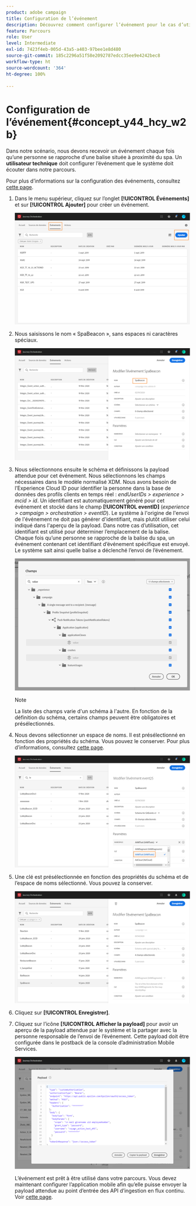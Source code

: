 ```yaml
---
product: adobe campaign
title: Configuration de l’événement
description: Découvrez comment configurer l’événement pour le cas d’utilisation simple du parcours
feature: Parcours
role: User
level: Intermediate
exl-id: 7423f4eb-005d-43a5-a403-97bee1e8d480
source-git-commit: 185c2296a51f58e2092787edcc35ee9e4242bec8
workflow-type: ht
source-wordcount: '364'
ht-degree: 100%

---
```


# Configuration de l’événement{#concept_y44_hcy_w2b}

Dans notre scénario, nous devons recevoir un événement chaque fois qu’une personne se rapproche d’une balise située à proximité du spa. Un **utilisateur technique** doit configurer l’événement que le système doit écouter dans notre parcours.

Pour plus d’informations sur la configuration des événements, consultez [cette page](../event/about-events.md).

1. Dans le menu supérieur, cliquez sur l’onglet **[!UICONTROL Événements]** et sur **[!UICONTROL Ajouter]** pour créer un événement.

   ![](../assets/journeyuc1_1.png)

1. Nous saisissons le nom « SpaBeacon », sans espaces ni caractères spéciaux.

   ![](../assets/journeyuc1_2.png)

1. Nous sélectionnons ensuite le schéma et définissons la payload attendue pour cet événement. Nous sélectionnons les champs nécessaires dans le modèle normalisé XDM. Nous avons besoin de l’Experience Cloud ID pour identifier la personne dans la base de données des profils clients en temps réel : _endUserIDs > experience > mcid > id_. Un identifiant est automatiquement généré pour cet événement et stocké dans le champ **[!UICONTROL eventID]** (_experience > campaign > orchestration > eventID_). Le système à l&#39;origine de l&#39;envoi de l&#39;événement ne doit pas générer d&#39;identifiant, mais plutôt utiliser celui indiqué dans l&#39;aperçu de la payload. Dans notre cas d’utilisation, cet identifiant est utilisé pour déterminer l’emplacement de la balise. Chaque fois qu’une personne se rapproche de la balise du spa, un événement contenant cet identifiant d’événement spécifique est envoyé. Le système sait ainsi quelle balise a déclenché l’envoi de l’événement.

   ![](../assets/journeyuc1_3.png)

   >[!NOTE]
   >
   >La liste des champs varie d&#39;un schéma à l&#39;autre. En fonction de la définition du schéma, certains champs peuvent être obligatoires et présélectionnés.

1. Nous devons sélectionner un espace de noms. Il est présélectionné en fonction des propriétés du schéma. Vous pouvez le conserver. Pour plus d’informations, consultez [cette page](../event/selecting-the-namespace.md).

   ![](../assets/journeyuc1_6.png)

1. Une clé est présélectionnée en fonction des propriétés du schéma et de l’espace de noms sélectionné. Vous pouvez la conserver.

   ![](../assets/journeyuc1_5.png)

1. Cliquez sur **[!UICONTROL Enregistrer]**.

1. Cliquez sur l’icône **[!UICONTROL Afficher la payload]** pour avoir un aperçu de la payload attendue par le système et la partager avec la personne responsable de l’envoi de l’événement. Cette payload doit être configurée dans le postback de la console d’administration Mobile Services.

   ![](../assets/journeyuc1_7.png)

   L’événement est prêt à être utilisé dans votre parcours. Vous devez maintenant configurer l’application mobile afin qu’elle puisse envoyer la payload attendue au point d’entrée des API d’ingestion en flux continu. Voir [cette page](../event/additional-steps-to-send-events-to-journey-orchestration.md).
